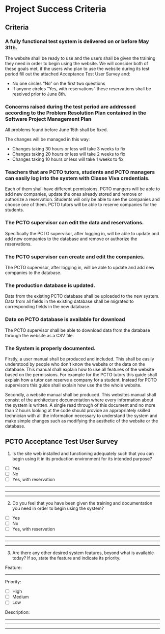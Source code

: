 # Project Success Criteria

## Criteria

### A fully functional test system is delivered on or before May 31th.
The website shall be ready to use and the users shall be given the training they need in order to begin using the website.
We will consider both of these goals met, if the users who plan to use the website during its test period fill out the attached Acceptance Test User Survey and:

+ No one circles “No” on the first two questions
+ If anyone circles “Yes, with reservations”  these reservations shall be resolved prior to June 8th.

### Concerns raised during the test period are addressed according to the Problem Resolution Plan contained in the Software Project Management Plan
All problems found before June 15th shall be fixed.

The changes will be managed in this way:
+ Changes taking 30 hours or less will take 3 weeks to fix
+ Changes taking 20 hours or less will take 2 weeks to fix
+ Changes taking 10 hours or less will take 1 weeks to fix


### Teachers that are PCTO tutors, students and PCTO managers can easily log into the system with Classe Viva credentials.
Each of them shall have different permissions.
PCTO mangers will be able to add new companies, update the ones already stored and remove or authorize a reservation. Students will only be able to see the companies and choose one of them. PCTO tutors will be able to reserve companies for the students.

### The PCTO supervisor can edit the data and reservations.
Specifically the PCTO supervisor, after logging in, will be able to update and add new companies to the database and remove or authorize the reservations.

### The PCTO supervisor can create and edit the companies.
The PCTO supervisor, after logging in, will be able to update and add new companies to the database.

### The production database is updated.
Data from the existing PCTO database shall be uploaded to the new system. Data from all fields in the existing database shall be migrated to corresponding fields in the new database.

### Data on PCTO database is available for download
The PCTO supervisor shall be able to download data from the database through the website as a CSV file.


### The System is properly documented.
Firstly, a user manual shall be produced and included. This shall be easily understood by people who don't know the website or the data on the database.
This manual shall explain how to use all features of the website based on the permissions. For example for the PCTO tutors this guide shall explain how a tutor can reserve a company for a student.
Instead for PCTO supervisors this guide shall explain how use the the whole website.

Secondly, a website manual shall be produced. This websites manual shall consist of the architecture documentation where every information about the system is written.
A single read through of this document and no more than 2 hours looking at the code should provide an appropriately skilled technician with all the information necessary to understand the system and make simple changes such as modifying the aesthetic of the website or the database.


## PCTO Acceptance Test User Survey


1. Is the site web installed and functioning adequately such that you can begin using it in its production environment for its intended purpose?

+ [ ] Yes
+ [ ] No
+ [ ] Yes, with reservation
___
___
___


2. Do you feel that you have been given the training and documentation you need in order to begin using the system?
+ [ ] Yes
+ [ ] No
+ [ ] Yes, with reservation
___
___
___

3. Are there any other desired system features, beyond what is available today? If so, state the feature and indicate its priority.

Feature:
___
Priority:
+ [ ] High
+ [ ] Medium
+ [ ] Low

Description:
___
___
___
